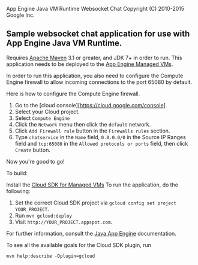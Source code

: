App Engine Java VM Runtime Websocket Chat
Copyright (C) 2010-2015 Google Inc.

## Sample websocket chat application for use with App Engine Java VM Runtime.

Requires [Apache Maven](http://maven.apache.org) 3.1 or greater, and
JDK 7+ in order to run.  This application needs to be deployed to the
[App Engine Managed VMs][1].


In order to run this application, you also need to configure the
Compute Engine firewall to allow incoming connections to the port 65080
by default.

Here is how to configure the Compute Engine firewall.

1. Go to the [cloud console][https://cloud.google.com/console].
2. Select your Cloud project.
3. Select `Compute Engine`
4. Click the `Network` menu then click the `default` network.
5. Click `Add Firewall rule` button in the `Firewalls rules` section.
6. Type `chatservice` in the `Name` field, `0.0.0.0/0` in the Source IP Ranges field
  and `tcp:65080` in the
`Allowed protocols or ports` field, then click `Create` button.

Now you're good to go!

To build:

Install the [Cloud SDK for Managed VMs](https://cloud.google.com/appengine/docs/managed-vms/)
To run the application, do the following:

1. Set the correct Cloud SDK project via `gcloud config set project YOUR_PROJECT`.
2. Run `mvn gcloud:deploy`
3. Visit `http://YOUR_PROJECT.appspot.com`.

For further information, consult the [Java App
Engine](https://cloud.google.com/appengine/docs/java/managed-vms)
documentation.

To see all the available goals for the Cloud SDK plugin, run

    mvn help:describe -Dplugin=gcloud

[1]: https://cloud.google.com/console
